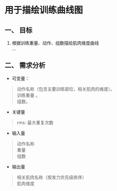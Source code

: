 # 用于描绘训练曲线图  

## 一、 目标 
1. 根据训练重量、动作、组数描绘肌肉维度曲线  
...  
  
## 二、 需求分析  
* 可变量：  
> 动作名称（包含主要训练部位，相关肌肉的维度）。  
> 训练重量 。  
> 组数。  
  
* 关键量  
> rms: 最大重复次数  
  
* 输入量  
> 动作名称  
> 重量  
> 组数  
  
* 输出量  
> 相关肌肉名称（按发力优先级排序）  
> 肌肉维度  




